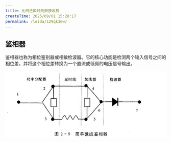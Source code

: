 ```yaml
---
title: 比相法瞬时测频接收机
createTime: 2025/09/01 15:28:17
permalink: /leida/129qk36w/
---
```

## **鉴相器**

鉴相器也称为相位鉴别器或相敏检波器。它的核心功能是检测两个输入信号之间的相位差，并将这个相位差转换为一个直流或低频的电压信号输出。

![简单鉴相器](picture/简单鉴相器.jpg)
